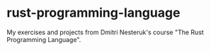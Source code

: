 # rust-programming-language
My exercises and projects from Dmitri Nesteruk's course "The Rust Programming Language".
